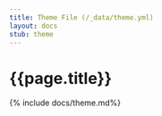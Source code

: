 ```yaml
---
title: Theme File (/_data/theme.yml)
layout: docs 
stub: theme
---
```

# {{page.title}}

{% include docs/theme.md%}
